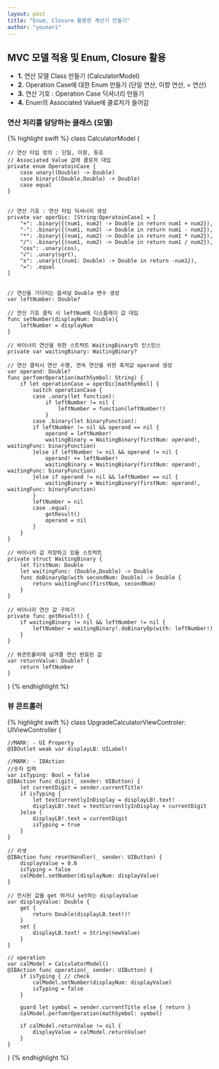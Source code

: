 ```yaml
---
layout: post
title: "Enum, Closure 활용한 계산기 만들기"
author: "younari"
---
```


## MVC 모델 적용 및 Enum, Closure 활용
- **1.** 연산 모델 Class 만들기 (CalculatorModel)
- **2.** Operation Case에 대한 Enum 만들기 (단일 연산, 이항 연산, = 연산)
- **3.** 연산 기호 : Operation Case 딕셔너리 만들기
- **4.** Enum의 Associated Value에 클로저가 들어감

### 연산 처리를 담당하는 클래스 (모델)
{% highlight swift %}
class CalculatorModel {
    
    // 연산 타입 정의 : 단일, 이항, 등호
    // Associated Value 값에 클로저 대입
    private enum OperatoinCase {
        case unary((Double) -> Double)
        case binary((Double,Double) -> Double)
        case equal
    }

    
    // 연산 기호 : 연산 타입 딕셔너리 생성
    private var operDic: [String:OperatoinCase] = [
        "+": .binary({(num1, num2) -> Double in return num1 + num2}),
        "-": .binary({(num1, num2) -> Double in return num1 - num2}),
        "*": .binary({(num1, num2) -> Double in return num1 * num2}),
        "/": .binary({(num1, num2) -> Double in return num1 / num2}),
        "cos": .unary(cos),
        "√": .unary(sqrt),
        "±": .unary({(num1: Double) -> Double in return -num1}),
        "=": .equal
    ]

    
    // 연산을 기다리는 옵셔널 Double 변수 생성
    var leftNumber: Double? 
    
    // 연산 기호 클릭 시 leftNum에 디스플레이 값 대입
    func setNumber(displayNum: Double){
        leftNumber = displayNum
    }
    
    // 바이너리 연산을 위한 스트럭트 WaitingBinary의 인스턴스
    private var waitingBinary: WaitingBinary?
    
    // 연산 클릭시 연산 수행, 연속 연산을 위한 축적값 operand 생성
    var operand: Double?
    func perfomrOperation(mathSymbol: String) {
        if let operationCase = operDic[mathSymbol] {
            switch operationCase {
            case .unary(let function):
                if leftNumber != nil {
                    leftNumber = function(leftNumber!)
                }
            case .binary(let binaryFunction):
            if leftNumber != nil && operand == nil {
                operand = leftNumber!
                waitingBinary = WaitingBinary(firstNum: operand!, waitingFunc: binaryFunction)
            }else if leftNumber != nil && operand != nil {
                operand! += leftNumber!
                waitingBinary = WaitingBinary(firstNum: operand!, waitingFunc: binaryFunction)
            }else if operand != nil && leftNumber == nil {
                waitingBinary = WaitingBinary(firstNum: operand!, waitingFunc: binaryFunction)
            }
            leftNumber = nil
            case .equal:
                getResult()
                operand = nil
            }
    	}
    }
    
    // 바이너리 값 저장하고 있을 스트럭트
    private struct WaitingBinary {
        let firstNum: Double
        let waitingFunc: (Double,Double) -> Double
        func doBinaryOp(with secondNum: Double) -> Double {
            return waitingFunc(firstNum, secondNum)
        }
    }

    // 바이너리 연산 값 구하기
    private func getResult() {
        if waitingBinary != nil && leftNumber != nil {
            leftNumber = waitingBinary!.doBinaryOp(with: leftNumber!)
        }
    }
    
    // 뷰콘트롤러에 넘겨줄 연산 완료된 값
    var returnValue: Double? {
        return leftNumber
    }
    
    
}
{% endhighlight %}

### 뷰 콘트롤러
{% highlight swift %}
class UpgradeCalculatorViewControler: UIViewController {

    //MARK: - UI Property
    @IBOutlet weak var displayLB: UILabel!

    //MARK: - IBAction
    //숫자 입력
    var isTyping: Bool = false
    @IBAction func digit(_ sender: UIButton) {
        let currentDigit = sender.currentTitle!
        if isTyping {
            let textCurrentlyInDisplay = displayLB!.text!
            displayLB!.text = textCurrentlyInDisplay + currentDigit
        }else {
            displayLB!.text = currentDigit
            isTyping = true
        }
    }
    
    // 리셋
    @IBAction func resetHandler(_ sender: UIButton) {
        displayValue = 0.0
        isTyping = false
        calModel.setNumber(displayNum: displayValue)
    }
    
    // 전시된 값을 get 하거나 set하는 displayValue
    var displayValue: Double {
        get {
            return Double(displayLB.text!)!
        }
        set {
        	displayLB.text! = String(newValue)
        }
    }
    
    // operation
    var calModel = CalculatorModel()
    @IBAction func operation(_ sender: UIButton) {
        if isTyping { // check
            calModel.setNumber(displayNum: displayValue)
            isTyping = false
        }
        
        guard let symbol = sender.currentTitle else { return }
        calModel.perfomrOperation(mathSymbol: symbol)

        if calModel.returnValue != nil {
            displayValue = calModel.returnValue!
        }
    }

}
{% endhighlight %}